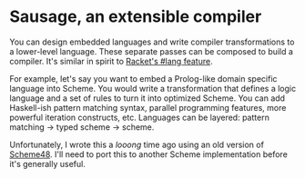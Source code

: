 
# Sausage, an extensible compiler 

You can design embedded languages and write compiler transformations
to a lower-level language. These separate passes can be composed to
build a compiler. It's similar in spirit to [Racket's #lang
feature](http://docs.racket-lang.org/guide/languages.html). 

For example, let's say you want to embed a Prolog-like domain specific
language into Scheme. You would write a transformation that defines a
logic language and a set of rules to turn it into optimized
Scheme. You can add Haskell-ish pattern matching syntax, parallel
programming features, more powerful iteration constructs,
etc. Languages can be layered: pattern matching -> typed scheme ->
scheme. 

Unfortunately, I wrote this a *looong* time ago using an old version of
[Scheme48](http://s48.org). I'll need to port this to another Scheme
implementation before it's generally useful. 

